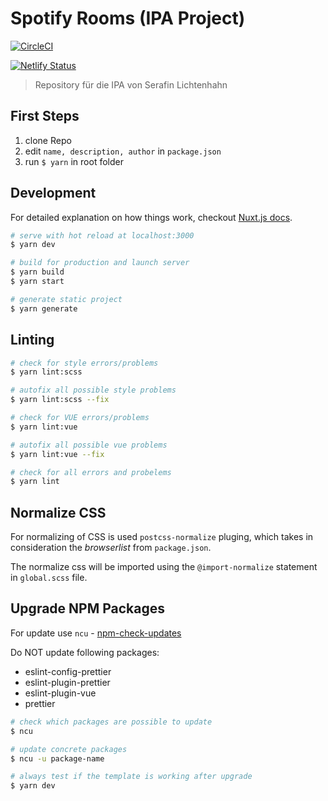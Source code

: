 # Spotify Rooms (IPA Project)

[![CircleCI](https://circleci.com/gh/seralichtenhahn/spotify-rooms.svg?style=svg)](https://circleci.com/gh/seralichtenhahn/spotify-rooms)

[![Netlify Status](https://api.netlify.com/api/v1/badges/597ea606-1b7b-4320-b5b8-5e4fecd2bdca/deploy-status)](https://app.netlify.com/sites/spotify-rooms/deploys)

> Repository für die IPA von Serafin Lichtenhahn 

## First Steps

1. clone Repo
2. edit `name, description, author` in `package.json`
3. run `$ yarn` in root folder


## Development

For detailed explanation on how things work, checkout [Nuxt.js docs](https://nuxtjs.org).

``` bash
# serve with hot reload at localhost:3000
$ yarn dev

# build for production and launch server
$ yarn build
$ yarn start

# generate static project
$ yarn generate
```

## Linting

``` bash
# check for style errors/problems
$ yarn lint:scss

# autofix all possible style problems
$ yarn lint:scss --fix

# check for VUE errors/problems
$ yarn lint:vue

# autofix all possible vue problems
$ yarn lint:vue --fix

# check for all errors and probelems
$ yarn lint
```

## Normalize CSS

For normalizing of CSS is used `postcss-normalize` pluging, which takes in consideration the *browserlist* from `package.json`.

The normalize css will be imported using the `@import-normalize` statement in `global.scss` file.


## Upgrade NPM Packages

For update use `ncu` - [npm-check-updates](https://www.npmjs.com/package/npm-check-updates)

Do NOT update following packages: 

- eslint-config-prettier
- eslint-plugin-prettier
- eslint-plugin-vue
- prettier

``` bash
# check which packages are possible to update
$ ncu

# update concrete packages
$ ncu -u package-name

# always test if the template is working after upgrade
$ yarn dev
```
